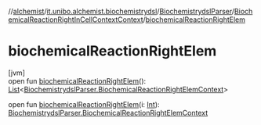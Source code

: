 //[alchemist](../../../../index.md)/[it.unibo.alchemist.biochemistrydsl](../../index.md)/[BiochemistrydslParser](../index.md)/[BiochemicalReactionRightInCellContextContext](index.md)/[biochemicalReactionRightElem](biochemical-reaction-right-elem.md)

# biochemicalReactionRightElem

[jvm]\
open fun [biochemicalReactionRightElem](biochemical-reaction-right-elem.md)(): [List](https://docs.oracle.com/javase/8/docs/api/java/util/List.html)<[BiochemistrydslParser.BiochemicalReactionRightElemContext](../-biochemical-reaction-right-elem-context/index.md)>

open fun [biochemicalReactionRightElem](biochemical-reaction-right-elem.md)(i: [Int](https://kotlinlang.org/api/latest/jvm/stdlib/kotlin/-int/index.html)): [BiochemistrydslParser.BiochemicalReactionRightElemContext](../-biochemical-reaction-right-elem-context/index.md)
